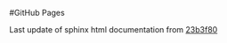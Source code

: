 #GitHub Pages

Last update of sphinx html documentation from [23b3f80](https://github.com/uibcdf/Talleres/tree/23b3f8048185fd53712e198960b51b8434df4fda)
